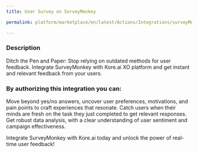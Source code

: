 ```yaml
---
title: User Survey on SurveyMonkey

permalink: platform/marketplace/en/latest/Actions/Integrations/surveyMonkey_userSurvey

---
```


### Description

Ditch the Pen and Paper: Stop relying on outdated methods for user feedback. Integrate SurveyMonkey with Kore.ai XO platform and get instant and relevant feedback from your users.

### By authorizing this integration you can:

Move beyond yes/no answers, uncover user preferences, motivations, and pain points to craft experiences that resonate. 
Catch users when their minds are fresh on the task they just completed to get relevant responses.
Get robust data analysis, with a clear understanding of user sentiment and campaign effectiveness. 

Integrate SurveyMonkey with Kore.ai today and unlock the power of real-time user feedback!
